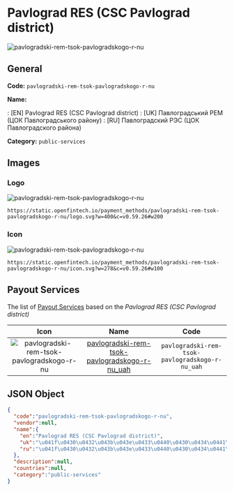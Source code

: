 
# Pavlograd RES (CSC Pavlograd district) 
![pavlogradski-rem-tsok-pavlogradskogo-r-nu](https://static.openfintech.io/payment_methods/pavlogradski-rem-tsok-pavlogradskogo-r-nu/logo.svg?w=400&c=v0.59.26#w200)  

## General 
**Code:** `pavlogradski-rem-tsok-pavlogradskogo-r-nu` 
 
**Name:** 
 
:	[EN] Pavlograd RES (CSC Pavlograd district) 
:	[UK] Павлоградський РЕМ (ЦОК Павлоградського району) 
:	[RU] Павлоградский РЭС (ЦОК Павлоградского района) 
 
**Category:** `public-services` 
 

## Images 

### Logo 
![pavlogradski-rem-tsok-pavlogradskogo-r-nu](https://static.openfintech.io/payment_methods/pavlogradski-rem-tsok-pavlogradskogo-r-nu/logo.svg?w=400&c=v0.59.26#w200)  

```
https://static.openfintech.io/payment_methods/pavlogradski-rem-tsok-pavlogradskogo-r-nu/logo.svg?w=400&c=v0.59.26#w200
```  

### Icon 
![pavlogradski-rem-tsok-pavlogradskogo-r-nu](https://static.openfintech.io/payment_methods/pavlogradski-rem-tsok-pavlogradskogo-r-nu/icon.svg?w=278&c=v0.59.26#w100)  

```
https://static.openfintech.io/payment_methods/pavlogradski-rem-tsok-pavlogradskogo-r-nu/icon.svg?w=278&c=v0.59.26#w100
```  

## Payout Services 
 
The list of [Payout Services](/payout-services/) based on the _Pavlograd RES (CSC Pavlograd district)_ 

|Icon|Name|Code| 
|:---:|:---:|:---:| 
|![pavlogradski-rem-tsok-pavlogradskogo-r-nu](https://static.openfintech.io/payout_methods/pavlogradski-rem-tsok-pavlogradskogo-r-nu/icon.png?w=278&c=v0.59.26#w40) |[pavlogradski-rem-tsok-pavlogradskogo-r-nu_uah](/payout-services/pavlogradski-rem-tsok-pavlogradskogo-r-nu_uah/)|`pavlogradski-rem-tsok-pavlogradskogo-r-nu_uah`| 
 

## JSON Object 

```json
{
  "code":"pavlogradski-rem-tsok-pavlogradskogo-r-nu",
  "vendor":null,
  "name":{
    "en":"Pavlograd RES (CSC Pavlograd district)",
    "uk":"\u041f\u0430\u0432\u043b\u043e\u0433\u0440\u0430\u0434\u0441\u044c\u043a\u0438\u0439 \u0420\u0415\u041c (\u0426\u041e\u041a \u041f\u0430\u0432\u043b\u043e\u0433\u0440\u0430\u0434\u0441\u044c\u043a\u043e\u0433\u043e \u0440\u0430\u0439\u043e\u043d\u0443)",
    "ru":"\u041f\u0430\u0432\u043b\u043e\u0433\u0440\u0430\u0434\u0441\u043a\u0438\u0439 \u0420\u042d\u0421 (\u0426\u041e\u041a \u041f\u0430\u0432\u043b\u043e\u0433\u0440\u0430\u0434\u0441\u043a\u043e\u0433\u043e \u0440\u0430\u0439\u043e\u043d\u0430)"
  },
  "description":null,
  "countries":null,
  "category":"public-services"
}
```  
